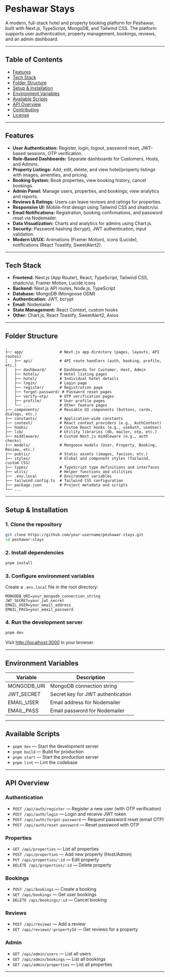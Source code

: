# Peshawar Stays

A modern, full-stack hotel and property booking platform for Peshawar, built with Next.js, TypeScript, MongoDB, and Tailwind CSS. The platform supports user authentication, property management, bookings, reviews, and an admin dashboard.

---

## Table of Contents

- [Features](#features)
- [Tech Stack](#tech-stack)
- [Folder Structure](#folder-structure)
- [Setup & Installation](#setup--installation)
- [Environment Variables](#environment-variables)
- [Available Scripts](#available-scripts)
- [API Overview](#api-overview)
- [Contributing](#contributing)
- [License](#license)

---

## Features

- **User Authentication:** Register, login, logout, password reset, JWT-based sessions, OTP verification.
- **Role-Based Dashboards:** Separate dashboards for Customers, Hosts, and Admins.
- **Property Listings:** Add, edit, delete, and view hotel/property listings with images, amenities, and pricing.
- **Booking System:** Book properties, view booking history, cancel bookings.
- **Admin Panel:** Manage users, properties, and bookings; view analytics and reports.
- **Reviews & Ratings:** Users can leave reviews and ratings for properties.
- **Responsive UI:** Mobile-first design using Tailwind CSS and shadcn/ui.
- **Email Notifications:** Registration, booking confirmations, and password reset via Nodemailer.
- **Data Visualization:** Charts and analytics for admins using Chart.js.
- **Security:** Password hashing (bcrypt), JWT authentication, input validation.
- **Modern UI/UX:** Animations (Framer Motion), icons (Lucide), notifications (React Toastify, SweetAlert2).

---

## Tech Stack

- **Frontend:** Next.js (App Router), React, TypeScript, Tailwind CSS, shadcn/ui, Framer Motion, Lucide Icons
- **Backend:** Next.js API routes, Node.js, TypeScript
- **Database:** MongoDB (Mongoose ODM)
- **Authentication:** JWT, bcrypt
- **Email:** Nodemailer
- **State Management:** React Context, custom hooks
- **Other:** Chart.js, React Toastify, SweetAlert2, Axios

---

## Folder Structure

```
.
├── app/                # Next.js app directory (pages, layouts, API routes)
│   ├── api/            # API route handlers (auth, booking, profile, etc.)
│   ├── dashboard/      # Dashboards for Customer, Host, Admin
│   ├── hotels/         # Hotel listing pages
│   ├── hotel/          # Individual hotel details
│   ├── login/          # Login page
│   ├── register/       # Registration page
│   ├── forgot-password/ # Password reset pages
│   ├── verify-otp/     # OTP verification pages
│   ├── profile/        # User profile pages
│   └── ...             # Other feature pages
├── components/         # Reusable UI components (buttons, cards, dialogs, etc.)
├── constants/          # Application-wide constants
├── context/            # React context providers (e.g., AuthContext)
├── hooks/              # Custom React hooks (e.g., useAuth, useUser)
├── lib/                # Utility libraries (db, mailer, otp, etc.)
├── middleware/         # Custom Next.js middleware (e.g., auth checks)
├── models/             # Mongoose models (User, Property, Booking, Review, etc.)
├── public/             # Static assets (images, favicon, etc.)
├── styles/             # Global and component styles (Tailwind, custom CSS)
├── types/              # TypeScript type definitions and interfaces
├── utils/              # Helper functions and utilities
├── .env.local          # Environment variables
├── tailwind.config.ts  # Tailwind CSS configuration
├── package.json        # Project metadata and scripts
└── ...
```

---

## Setup & Installation

### 1. Clone the repository

```sh
git clone https://github.com/your-username/peshawar-stays.git
cd peshawar-stays
```

### 2. Install dependencies

```sh
pnpm install
```

### 3. Configure environment variables

Create a `.env.local` file in the root directory:

```
MONGODB_URI=your_mongodb_connection_string
JWT_SECRET=your_jwt_secret
EMAIL_USER=your_email_address
EMAIL_PASS=your_email_password
```

### 4. Run the development server

```sh
pnpm dev
```

Visit [http://localhost:3000](http://localhost:3000) in your browser.

---

## Environment Variables

| Variable    | Description                       |
| ----------- | --------------------------------- |
| MONGODB_URI | MongoDB connection string         |
| JWT_SECRET  | Secret key for JWT authentication |
| EMAIL_USER  | Email address for Nodemailer      |
| EMAIL_PASS  | Email password for Nodemailer     |

---

## Available Scripts

- `pnpm dev` — Start the development server
- `pnpm build` — Build for production
- `pnpm start` — Start the production server
- `pnpm lint` — Lint the codebase

---

## API Overview

### Authentication

- `POST /api/auth/register` — Register a new user (with OTP verification)
- `POST /api/auth/login` — Login and receive JWT token
- `POST /api/auth/forgot-password` — Request password reset (email OTP)
- `POST /api/auth/reset-password` — Reset password with OTP

### Properties

- `GET /api/properties` — List all properties
- `POST /api/properties` — Add new property (Host/Admin)
- `PUT /api/properties/:id` — Edit property
- `DELETE /api/properties/:id` — Delete property

### Bookings

- `POST /api/bookings` — Create a booking
- `GET /api/bookings` — Get user bookings
- `DELETE /api/bookings/:id` — Cancel booking

### Reviews

- `POST /api/reviews` — Add a review
- `GET /api/reviews/:propertyId` — Get reviews for a property

### Admin

- `GET /api/admin/users` — List all users
- `GET /api/admin/bookings` — List all bookings
- `GET /api/admin/properties` — List all properties

---